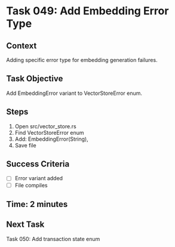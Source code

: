 # Task 049: Add Embedding Error Type

## Context
Adding specific error type for embedding generation failures.

## Task Objective
Add EmbeddingError variant to VectorStoreError enum.

## Steps
1. Open src/vector_store.rs
2. Find VectorStoreError enum
3. Add: EmbeddingError(String),
4. Save file

## Success Criteria
- [ ] Error variant added
- [ ] File compiles

## Time: 2 minutes

## Next Task
Task 050: Add transaction state enum